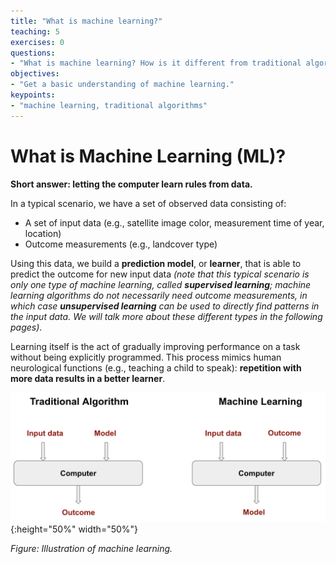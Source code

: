 ```yaml
---
title: "What is machine learning?"
teaching: 5
exercises: 0
questions:
- "What is machine learning? How is it different from traditional algorithms?"
objectives:
- "Get a basic understanding of machine learning."
keypoints:
- "machine learning, traditional algorithms"
---
```


# What is Machine Learning (ML)?

**Short answer: letting the computer learn rules from data.**

In a typical scenario, we have a set of observed data consisting of:

- A set of input data (e.g., satellite image color, measurement time of year, location)
- Outcome measurements (e.g., landcover type)

Using this data, we build a **prediction model**, or **learner**, that is able to predict the outcome for new input data *(note that this typical scenario is only one type of machine learning, called **supervised learning**; machine learning algorithms do not necessarily need outcome measurements, in which case **unsupervised learning** can be used to directly find patterns in the input data. We will talk more about these different types in the following pages)*.

Learning itself is the act of gradually improving performance on a task without being explicitly programmed. This process mimics human neurological functions (e.g., teaching a child to speak): **repetition with more data results in a better learner**.

![alt text](../assets/img/machine_learning_illustration.png){:height="50%" width="50%"}

<i>Figure: Illustration of machine learning. </i>


